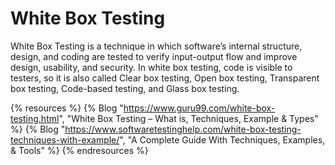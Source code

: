 # White Box Testing

White Box Testing is a technique in which software’s internal structure, design, and coding are tested to verify input-output flow and improve design, usability, and security. In white box testing, code is visible to testers, so it is also called Clear box testing, Open box testing, Transparent box testing, Code-based testing, and Glass box testing.

{% resources %}
  {% Blog "https://www.guru99.com/white-box-testing.html", "White Box Testing – What is, Techniques, Example & Types" %}
  {% Blog "https://www.softwaretestinghelp.com/white-box-testing-techniques-with-example/", "A Complete Guide With Techniques, Examples, & Tools" %}
{% endresources %}
